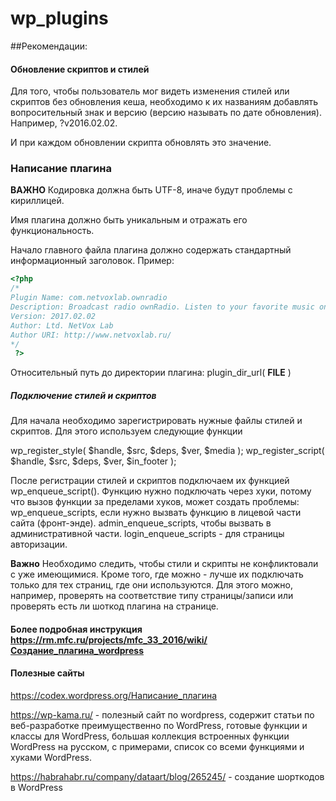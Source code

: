 # wp_plugins


##Рекомендации:

#### Обновление скриптов и стилей
Для того, чтобы пользователь мог видеть изменения стилей или скриптов без обновления кеша, необходимо к их названиям добавлять вопросительный знак и версию (версию называть по дате обновления). Например, ?v2016.02.02.
<script type="text/javascript" src="http://test.ownradio.ru/wp-includes/js/admin-bar.min.js?ver=2016.02.02"></script>

И при каждом обновлении скрипта обновлять это значение.

### Написание плагина

**ВАЖНО** Кодировка должна быть UTF-8, иначе будут проблемы с кириллицей.

Имя плагина должно быть уникальным и отражать его функциональность. 

Начало главного файла плагина должно содержать стандартный информационный заголовок. Пример:
```php
<?php 
/*
Plugin Name: com.netvoxlab.ownradio
Description: Broadcast radio ownRadio. Listen to your favorite music only.
Version: 2017.02.02
Author: Ltd. NetVox Lab
Author URI: http://www.netvoxlab.ru/
*/
 ?>
```

Относительный путь до директории плагина: plugin_dir_url( __FILE__ )

##### Подключение стилей и скриптов
Для начала необходимо зарегистрировать нужные файлы стилей и скриптов. Для этого используем следующие функции

wp_register_style( $handle, $src, $deps, $ver, $media );
wp_register_script( $handle, $src, $deps, $ver, $in_footer );

После регистрации стилей и скриптов подключаем их функцией wp_enqueue_script(). Функцию нужно подключать через хуки, потому что вызов функции за пределами хуков, может создать проблемы:
wp_enqueue_scripts, если нужно вызвать функцию в лицевой части сайта (фронт-энде).
admin_enqueue_scripts, чтобы вызвать в административной части.
login_enqueue_scripts - для страницы авторизации.

**Важно** Необходимо следить, чтобы стили и скрипты не конфликтовали с уже имеющимися. Кроме того, где можно - лучше их подключать только для тех страниц, где они используются.
Для этого можно, например, проверять на соответствие типу страницы/записи или проверять есть ли шоткод плагина на странице.

#### Более подробная инструкция https://rm.mfc.ru/projects/mfc_33_2016/wiki/Создание_плагина_wordpress

#### Полезные сайты
https://codex.wordpress.org/Написание_плагина

https://wp-kama.ru/ - полезный сайт по wordpress, содержит статьи по веб-разработке преимущественно по WordPress, готовые функции и классы для WordPress, большая коллекция встроенных функции WordPress на русском, с примерами, список со всеми функциями и хуками WordPress.

https://habrahabr.ru/company/dataart/blog/265245/ - cоздание шорткодов в WordPress